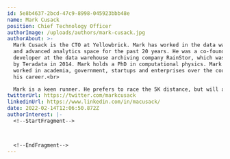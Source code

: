 ```yaml
---
id: 5e8b4637-2bcd-47c9-8998-045923bbb48e
name: Mark Cusack
position: Chief Technology Officer
authorImage: /uploads/authors/mark-cusack.jpg
authorAbout: >-
  Mark Cusack is the CTO at Yellowbrick. Mark has worked in the data warehousing
  and advanced analytics space for the past 20 years. He was a co-founding
  developer at the data warehouse archiving company RainStor, which was acquired
  by Teradata in 2014. Mark holds a PhD in computational physics. Mark has
  worked in academia, government, startups and enterprises over the course of
  his career.<br>

  Mark is a keen runner. He prefers to race the 5K distance, but will also tackle 10K, half-marathons and the occasional full marathon if pushed. He also boxes and skis - although not generally at the same time.
twitterUrl: https://twitter.com/markcusack
linkedinUrl: https://www.linkedin.com/in/macusack/
date: 2022-02-14T12:06:50.872Z
authorInterest: |-
  <!--StartFragment-->



  <!--EndFragment-->
---
```

